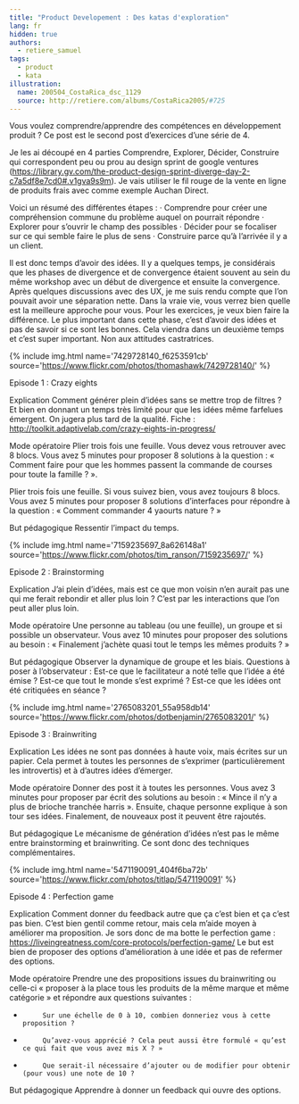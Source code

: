 ```yaml
---
title: "Product Developement : Des katas d'exploration"
lang: fr
hidden: true
authors:
  - retiere_samuel
tags:
  - product
  - kata
illustration:
  name: 200504_CostaRica_dsc_1129
  source: http://retiere.com/albums/CostaRica2005/#725
---
```

Vous voulez comprendre/apprendre des compétences en développement produit ? Ce post est le second post d’exercices d’une série de 4.

Je les ai découpé en 4 parties Comprendre, Explorer, Décider, Construire qui correspondent peu ou prou au design sprint de google ventures (https://library.gv.com/the-product-design-sprint-diverge-day-2-c7a5df8e7cd0#.v1gva9s9m). Je vais utiliser le fil rouge de la vente en ligne de produits frais avec comme exemple Auchan Direct.

Voici un résumé des différentes étapes :
·         Comprendre pour créer une compréhension commune du problème auquel on pourrait répondre
·         Explorer pour s’ouvrir le champ des possibles
·         Décider pour se focaliser sur ce qui semble faire le plus de sens
·         Construire parce qu’à l’arrivée il y a un client.

Il est donc temps d’avoir des idées. Il y a quelques temps, je considérais que les phases de divergence et de convergence étaient souvent au sein du même workshop avec un début de divergence et ensuite la convergence. Après quelques discussions avec des UX, je me suis rendu compte que l’on pouvait avoir une séparation nette. Dans la vraie vie, vous verrez bien quelle est la meilleure approche pour vous. Pour les exercices, je veux bien faire la différence. Le plus important dans cette phase, c’est d’avoir des idées et pas de savoir si ce sont les bonnes. Cela viendra dans un deuxième temps et c’est super important. Non aux attitudes castratrices.  

{% include img.html
    name='7429728140_f6253591cb'
    source='https://www.flickr.com/photos/thomashawk/7429728140/'
%}

Episode 1 : Crazy eights

Explication
Comment générer plein d’idées sans se mettre trop de filtres ? Et bien en donnant un temps très limité pour que les idées même farfelues émergent. On jugera plus tard de la qualité. Fiche : http://toolkit.adaptivelab.com/crazy-eights-in-progress/

Mode opératoire
Plier trois fois une feuille. Vous devez vous  retrouver avec 8 blocs.
Vous avez 5 minutes pour proposer 8 solutions à la question : « Comment faire pour que les hommes passent la commande de courses pour toute la famille ? ».

Plier trois fois une feuille. Si vous suivez bien, vous avez toujours 8 blocs.
Vous avez 5 minutes pour proposer 8 solutions d’interfaces pour répondre à la question : « Comment commander 4 yaourts nature ? »

But pédagogique
Ressentir l’impact du temps.

{% include img.html
    name='7159235697_8a626148a1'
    source='https://www.flickr.com/photos/tim_ranson/7159235697/'
%}

Episode 2 : Brainstorming

Explication
J’ai plein d’idées, mais est ce que mon voisin n’en aurait pas une qui me ferait rebondir et aller plus loin ? C’est par les interactions que l’on peut aller plus loin.

Mode opératoire
Une personne au tableau (ou une feuille), un groupe et si possible un observateur. Vous avez 10 minutes pour proposer des solutions au besoin : « Finalement j’achète quasi tout le temps les mêmes produits ? »

But pédagogique
Observer la dynamique de groupe et les biais. Questions à poser à l’observateur : Est-ce que le facilitateur a noté telle que l’idée a été émise ? Est-ce que tout le monde s’est exprimé ? Est-ce que les idées ont été critiquées en séance ?

{% include img.html
    name='2765083201_55a958db14'
    source='https://www.flickr.com/photos/dotbenjamin/2765083201/'
%}

Episode 3 : Brainwriting

Explication
Les idées ne sont pas données à haute voix, mais écrites sur un papier. Cela permet à toutes les personnes de s’exprimer (particulièrement les introvertis) et à d’autres idées d’émerger.

Mode opératoire
Donner des post it à toutes les personnes. Vous avez 3 minutes pour proposer par écrit des solutions au besoin : « Mince il n’y a plus de brioche tranchée harris ».  Ensuite, chaque personne explique à son tour ses idées. Finalement, de nouveaux post it peuvent être rajoutés.

But pédagogique
Le mécanisme de génération d’idées n’est pas le même entre brainstorming et brainwriting. Ce sont donc des techniques complémentaires.

{% include img.html
    name='5471190091_404f6ba72b'
    source='https://www.flickr.com/photos/titlap/5471190091'
%}

Episode 4 : Perfection game

Explication
Comment donner du feedback autre que ça c’est bien et ça c’est pas bien. C’est bien gentil comme retour, mais cela m’aide moyen à améliorer ma proposition. Je sors donc de ma botte le perfection game : https://liveingreatness.com/core-protocols/perfection-game/ Le but est bien de proposer des options d’amélioration à une idée et pas de refermer des options.

Mode opératoire
Prendre une des propositions issues du brainwriting ou celle-ci « proposer à la place tous les produits de la même marque et même catégorie » et répondre aux questions suivantes :
-          Sur une échelle de 0 à 10, combien donneriez vous à cette proposition ?
-          Qu’avez-vous apprécié ? Cela peut aussi être formulé « qu’est ce qui fait que vous avez mis X ? »
-          Que serait-il nécessaire d’ajouter ou de modifier pour obtenir (pour vous) une note de 10 ?

But pédagogique
Apprendre à donner un feedback qui ouvre des options.
